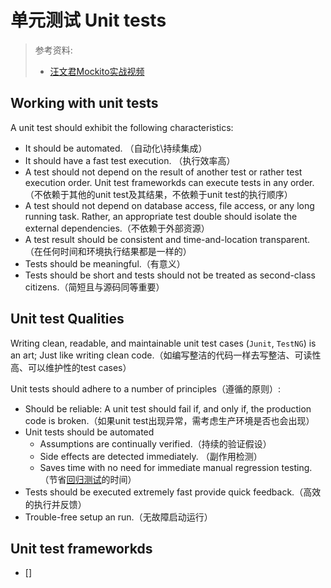 # 单元测试 Unit tests

> 参考资料:
>
> - [汪文君Mockito实战视频](https://www.bilibili.com/video/BV1jJ411A7Sv)

## Working with unit tests

A unit test should exhibit the following characteristics:

- It should be automated.  （自动化\持续集成）
- It should have a fast test execution. （执行效率高）
- A test should not depend on the result of another test or rather test execution order. Unit test frameworkds can execute tests in any order.（不依赖于其他的unit test及其结果，不依赖于unit test的执行顺序）
- A test should not depend on database access, file access, or any long running task. Rather, an appropriate test double should isolate the external dependencies.（不依赖于外部资源）
- A test result should be consistent and time-and-location transparent.（在任何时间和环境执行结果都是一样的）
- Tests should be meaningful.（有意义）
- Tests should be short and tests should not be treated as second-class citizens.（简短且与源码同等重要）

## Unit test Qualities

Writing clean, readable, and maintainable unit test cases (`Junit`, `TestNG`) is an art; Just like writing clean code.（如编写整洁的代码一样去写整洁、可读性高、可以维护性的test cases）

Unit tests should adhere to a number of principles（遵循的原则）:

- Should be reliable: A unit test should fail if, and only if, the production code is broken.（如果unit test出现异常，需考虑生产环境是否也会出现）
- Unit tests should be automated
  - Assumptions are continually verified.（持续的验证假设）
  - Side effects are detected immediately. （副作用检测）
  - Saves time with no need for immediate manual regression testing.（节省[回归测试](https://baike.baidu.com/item/%E5%9B%9E%E5%BD%92%E6%B5%8B%E8%AF%95/1925732)的时间）
- Tests should be executed extremely fast provide quick feedback.（高效的执行并反馈）
- Trouble-free setup an run.（无故障启动运行）

## Unit test frameworkds

- []